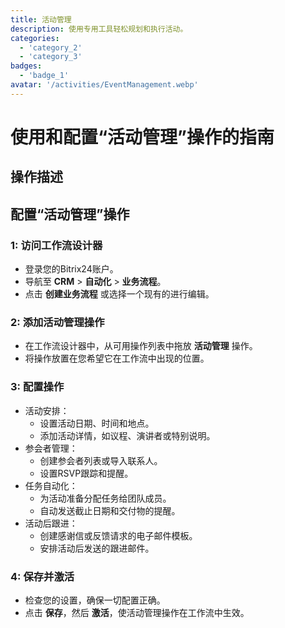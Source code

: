```yaml
---
title: 活动管理
description: 使用专用工具轻松规划和执行活动。
categories: 
  - 'category_2'
  - 'category_3'
badges: 
  - 'badge_1'
avatar: '/activities/EventManagement.webp'
---
```

# 使用和配置“活动管理”操作的指南

## 操作描述

## **配置“活动管理”操作**

### 1: 访问工作流设计器
- 登录您的Bitrix24账户。
- 导航至 **CRM** > **自动化** > **业务流程**。
- 点击 **创建业务流程** 或选择一个现有的进行编辑。

### 2: 添加活动管理操作
- 在工作流设计器中，从可用操作列表中拖放 **活动管理** 操作。
- 将操作放置在您希望它在工作流中出现的位置。

### 3: 配置操作
- 活动安排：
  - 设置活动日期、时间和地点。
  - 添加活动详情，如议程、演讲者或特别说明。
- 参会者管理：
  - 创建参会者列表或导入联系人。
  - 设置RSVP跟踪和提醒。
- 任务自动化：
  - 为活动准备分配任务给团队成员。
  - 自动发送截止日期和交付物的提醒。
- 活动后跟进：
  - 创建感谢信或反馈请求的电子邮件模板。
  - 安排活动后发送的跟进邮件。

### 4: 保存并激活
- 检查您的设置，确保一切配置正确。
- 点击 **保存**，然后 **激活**，使活动管理操作在工作流中生效。